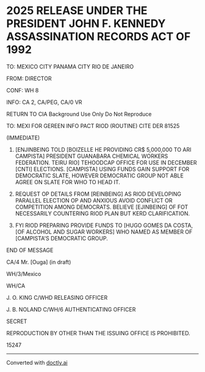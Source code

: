 # 2025 RELEASE UNDER THE PRESIDENT JOHN F. KENNEDY ASSASSINATION RECORDS ACT OF 1992

TO: MEXICO CITY PANAMA CITY RIO DE JANEIRO

FROM: DIRECTOR

CONF: WH 8

INFO: CA 2, CA/PEG, CA/0 VR

RETURN TO CIA
Background Use Only
Do Not Reproduce

TO: MEXI FOR GEREEN INFO PACT RIOD (ROUTINE) CITE DER 81525

(IMMEDIATE)

1.  [ENJINBEING TOLD [BOIZELLE HE PROVIDING CR$ 5,000,000 TO
    ARI CAMPISTA] PRESIDENT GUANABARA CHEMICAL WORKERS FEDERATION.
    TEIRU RIO] TEHOODCAP OFFICE FOR USE IN DECEMBER [CNTI] ELECTIONS.
    [CAMPISTA] USING FUNDS GAIN SUPPORT FOR DEMOCRATIC SLATE, HOWEVER
    DEMOCRATIC GROUP NOT ABLE AGREE ON SLATE FOR WHO TO HEAD IT.

2. REQUEST OP DETAILS FROM [REINBEING] AS RIOD DEVELOPING
   PARALLEL ELECTION OP AND ANXIOUS AVOID CONFLICT OR COMPETITION
   AMONG DEMOCRATS. BELIEVE [EJINBEING] OF FOT NECESSARILY COUNTERING
   RIOD PLAN BUT KERD CLARIFICATION.

3. FYI RIOD PREPARING PROVIDE FUNDS TO [HUGO GOMES DA COSTA,
   [OF ALCOHOL AND SUGAR WORKERS] WHO NAMED AS MEMBER OF [CAMPISTA'S
   DEMOCRATIC GROUP.

END OF MESSAGE

CA/4 Mr. [Ouga] (in draft)

WH/3/Mexico

WH/CA

J. O. KING
C/WHD
RELEASING OFFICER

J. B. NOLAND
C/WH/6
AUTHENTICATING OFFICER

SECRET

REPRODUCTION BY OTHER THAN THE ISSUING OFFICE IS PROHIBITED.

15247


---
Converted with [doctly.ai](https://doctly.ai)